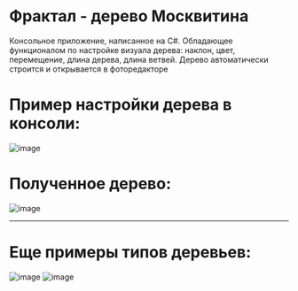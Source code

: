 # Фрактал - дерево Москвитина
Консольное приложение, написанное на С#. Обладающее функционалом по настройке визуала дерева: наклон, цвет, перемещение, длина дерева, длина ветвей. 
Дерево автоматически строится и открывается в фоторедакторе

# Пример настройки дерева в консоли:
![image](https://github.com/SeVaSe/console_Derevo_Moskvitina/assets/108822198/0dafda61-6d19-4796-a132-66b68b2599c6)

# Полученное дерево:


![image](https://github.com/SeVaSe/console_Derevo_Moskvitina/assets/108822198/192f662c-856d-4c2e-9a33-2828739d7946)

-------------------------------------------------------------------------------------------------------------------------------------------

# Еще примеры типов деревьев:


![image](https://github.com/SeVaSe/console_Derevo_Moskvitina/assets/108822198/daa6b6be-eab7-4aba-85eb-02a38f768392)
![image](https://github.com/SeVaSe/console_Derevo_Moskvitina/assets/108822198/ce7ff6e9-878b-486d-9ea5-a790700cb10d)



